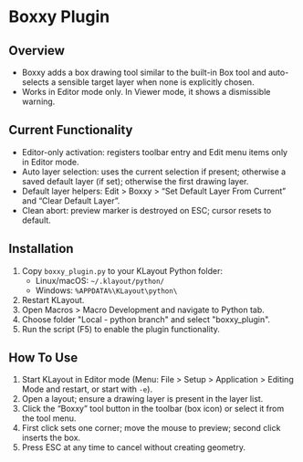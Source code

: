 # Boxxy Plugin

## Overview
- Boxxy adds a box drawing tool similar to the built-in Box tool and auto-selects a sensible target layer when none is explicitly chosen.
- Works in Editor mode only. In Viewer mode, it shows a dismissible warning.

## Current Functionality
- Editor-only activation: registers toolbar entry and Edit menu items only in Editor mode.
- Auto layer selection: uses the current selection if present; otherwise a saved default layer (if set); otherwise the first drawing layer.
- Default layer helpers: Edit > Boxxy > “Set Default Layer From Current” and “Clear Default Layer”.
- Clean abort: preview marker is destroyed on ESC; cursor resets to default.

## Installation
1. Copy `boxxy_plugin.py` to your KLayout Python folder:
    - Linux/macOS: `~/.klayout/python/`
    - Windows: `%APPDATA%\KLayout\python\`
2. Restart KLayout.
3. Open Macros > Macro Development and navigate to Python tab.
4. Choose folder "Local - python branch" and select "boxxy_plugin".
5. Run the script (F5) to enable the plugin functionality.


## How To Use
1. Start KLayout in Editor mode (Menu: File > Setup > Application > Editing Mode and restart, or start with `-e`).
2. Open a layout; ensure a drawing layer is present in the layer list.
3. Click the “Boxxy” tool button in the toolbar (box icon) or select it from the tool menu.
4. First click sets one corner; move the mouse to preview; second click inserts the box.
5. Press ESC at any time to cancel without creating geometry.
